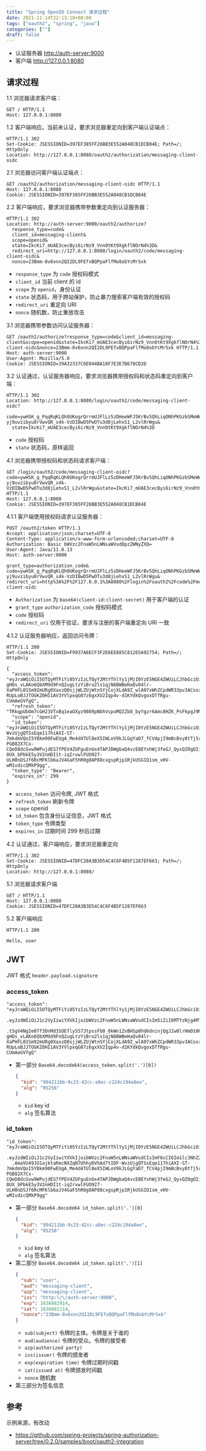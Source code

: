 ```yaml
---
title: "Spring OpenID Connect 请求过程"
date: 2021-11-14T22:13:10+08:00
tags: ["oauth2", "spring", "java"]
categories: [""]
draft: false
---
```


- 认证服务器 <http://auth-server:9000>
- 客户端 <http://127.0.0.1:8080>

## 请求过程

1.1 浏览器请求客户端：

```http
GET / HTTP/1.1
Host: 127.0.0.1:8080
```

1.2 客户端响应。当前未认证，要求浏览器重定向到客户端认证端点：

```text
HTTP/1.1 302 
Set-Cookie: JSESSIONID=397EF385FF26BB3E552A048CB1DCB04E; Path=/; HttpOnly
Location: http://127.0.0.1:8080/oauth2/authorization/messaging-client-oidc
```

2.1 浏览器访问客户端认证端点：

```http
GET /oauth2/authorization/messaging-client-oidc HTTP/1.1
Host: 127.0.0.1:8080
Cookie: JSESSIONID=397EF385FF26BB3E552A048CB1DCB04E
```

2.2 客户端响应，要求浏览器携带参数重定向到认证服务器：

```text
HTTP/1.1 302 
Location: http://auth-server:9000/oauth2/authorize?
  response_type=code&
  client_id=messaging-client&
  scope=openid&
  state=IkcKi7_mUAE3cecByi6irNz9_Vnn0tKt9XgkflNOrN4%3D&
  redirect_uri=http://127.0.0.1:8080/login/oauth2/code/messaging-client-oidc&
  nonce=23Bmm-8v6xnn2QI2DL9FEfxBQPpaFlfMo8obYcMrSxk
```
- `response_type` 为 `code` 授权码模式
- `client_id` 当前 client 的 id
- `scope` 为 `openid`，身份认证
- `state` 状态码，用于跨站保护，防止暴力搜索客户端有效的授权码
- `redirect_uri` 重定向 URI
- `nonce` 随机数，防止重放攻击

3.1 浏览器携带参数访问认证服务器：

```http
GET /oauth2/authorize?response_type=code&client_id=messaging-client&scope=openid&state=IkcKi7_mUAE3cecByi6irNz9_Vnn0tKt9XgkflNOrN4%3D&redirect_uri=http://127.0.0.1:8080/login/oauth2/code/messaging-client-oidc&nonce=23Bmm-8v6xnn2QI2DL9FEfxBQPpaFlfMo8obYcMrSxk HTTP/1.1
Host: auth-server:9000
User-Agent: Mozilla/5.0
Cookie: JSESSIONID=39A32337C6E044BA18F7E3E7B670CD2D
```

3.2 认证通过，认证服务器响应，要求浏览器携带授权码和状态码重定向到客户端：

```text
HTTP/1.1 302 
Location: http://127.0.0.1:8080/login/oauth2/code/messaging-client-oidc?
  code=ywHSK_g_PqqRqKLQh0UKogrQrrmUJFlLz5zDHeeWFJ5KrBv5QhLiqONhPKGzbSMeWWQt7bCf-yj9uvzibyu0rVwvQR_s4k-VzDIBwD5PwOTu3d8jLehxS1_L2vlRrWgu&
  state=IkcKi7_mUAE3cecByi6irNz9_Vnn0tKt9XgkflNOrN4%3D
```
- `code` 授权码
- `state` 状态码，原样返回

4.1 浏览器携带授权码和状态码请求客户端：

```http
GET /login/oauth2/code/messaging-client-oidc?code=ywHSK_g_PqqRqKLQh0UKogrQrrmUJFlLz5zDHeeWFJ5KrBv5QhLiqONhPKGzbSMeWWQt7bCf-yj9uvzibyu0rVwvQR_s4k-VzDIBwD5PwOTu3d8jLehxS1_L2vlRrWgu&state=IkcKi7_mUAE3cecByi6irNz9_Vnn0tKt9XgkflNOrN4%3D HTTP/1.1
Host: 127.0.0.1:8080
Cookie: JSESSIONID=397EF385FF26BB3E552A048CB1DCB04E
```

4.1.1 客户端使用授权码请求认证服务器：

```http
POST /oauth2/token HTTP/1.1
Accept: application/json;charset=UTF-8
Content-Type: application/x-www-form-urlencoded;charset=UTF-8
Authorization: Basic bWVzc2FnaW5nLWNsaWVudDpzZWNyZXQ=
User-Agent: Java/11.0.13
Host: auth-server:9000

grant_type=authorization_code&
code=ywHSK_g_PqqRqKLQh0UKogrQrrmUJFlLz5zDHeeWFJ5KrBv5QhLiqONhPKGzbSMeWWQt7bCf-yj9uvzibyu0rVwvQR_s4k-VzDIBwD5PwOTu3d8jLehxS1_L2vlRrWgu&
redirect_uri=http%3A%2F%2F127.0.0.1%3A8080%2Flogin%2Foauth2%2Fcode%2Fmessaging-client-oidc
```
- `Authorization`  为 `base64(client-id:client-secret)` 用于客户端的认证
- `grant_type` `authorization_code` 授权码模式
- `code` 授权码
- `redirect_uri` 仅用于验证，要求与注册的客户端重定向 URI 一致

4.1.2 认证服务器响应，返回访问令牌：

```text
HTTP/1.1 200 
Set-Cookie: JSESSIONID=F9937A6ECF3F2E6EE885C81265A92754; Path=/; HttpOnly

{
  "access_token": "eyJraWQiOiI5OTQyMTFiYi05YzIzLTQyY2MtYThlYy1jMjI0YzE5NGE4ZWUiLCJhbGciOiJSUzI1NiJ9.eyJzdWIiOiJ1c2VyIiwiYXVkIjoibWVzc2FnaW5nLWNsaWVudCIsIm5iZiI6MTYzNjg4MTExNCwic2NvcGUiOlsib3BlbmlkIl0sImlzcyI6Imh0dHA6XC9cL2F1dGgtc2VydmVyOjkwMDAiLCJleHAiOjE2MzY4ODE0MTQsImlhdCI6MTYzNjg4MTExNH0.tSgV4Ng2e07f3DnMd3SOEflyS57JtpssFb0_0kWn1ZxBHSp0hU6dninjQgJ2w0lrHmD10K32THqPR7WcFfjvb1tWFKFaLRUGyuuBTnjnc_dMaoJqfdbtwZriW_-gHOs_vLAKo6QbXM9d9FnQ2ugLtzYiBru2ls1qjN6BWBeHaQv04lr-XaPHFL01Sm92mURg0XaxzQ0sjjWLZUjWtnSYjCojXLdA9Z_wlA97xWhZCpdWR33pv3ACosxDyc3ZL69Rs1Jbrcyi1HcN8G8-RUpLoBJJTOGKZ0HI1AV3YVlpxqG07z6gxXV2Iqp4v-d1KYdkQvgoxDTfRgu-CUmAeGVfgQ",
  "refresh_token": "TRkqpUbOm7cGH23VTxBq1eaOXyz9089pNbhVspuMQIZb8_byYgzr6Amc8HZK_PsFkpgJ9MseyMfO45vWDjq0ciTFIovQZ4MvjQDWHXfmKot7f6MN0xtA7rDkbEd6pjTA",
  "scope": "openid",
  "id_token": "eyJraWQiOiI5OTQyMTFiYi05YzIzLTQyY2MtYThlYy1jMjI0YzE5NGE4ZWUiLCJhbGciOiJSUzI1NiJ9.eyJzdWIiOiJ1c2VyIiwiYXVkIjoibWVzc2FnaW5nLWNsaWVudCIsImF6cCI6Im1lc3NhZ2luZy1jbGllbnQiLCJpc3MiOiJodHRwOlwvXC9hdXRoLXNlcnZlcjo5MDAwIiwiZXhwIjoxNjM2ODgyOTE0LCJpYXQiOjE2MzY4ODExMTQsIm5vbmNlIjoiMjNCbW0tOHY2eG5uMlFJMkRMOUZFZnhCUVBwYUZsZk1vOG9iWWNNclN4ayJ9.AmaVU49JU1ajktaRmcNXZqN7UhhyDVhAd7tIDF-WvzUjgQTSsEqe117hiAXI-ST-7mkdmVQoI5YBkm90FwEUgA_Me4d4TUl8eX5IWLoV9kJLGgYaD7_fCV4pjI9mBcBvy8tTj5ro-PGB82X7Cx-CQeD8dcGvw9WPujdES7fPEV4ZUFguEnUx4TAPJDWgbaQ4vcE8EYxhWj3feGJ_QysQZ0gOIiZGjq6rrOTB27Dm-0UX_bPbkE5y3V2nHDI1t-iqIrvwlFUO927-ULH0nDSJf6RcMFKlb6aJV4GaF5hR0g8AP88cxgspRjp1RjkUSGIQ1sm_vHV-wM1vdicQMkP9gg",
  "token_type": "Bearer",
  "expires_in": 299
}
```
- `access_token` 访问令牌, JWT 格式
- `refresh_token` 刷新令牌
- `scope` openid
- `id_token` 包含身份认证信息，JWT 格式
- `token_type` 令牌类型
- `expires_in` 过期时间 299 秒后过期

4.2 认证通过，客户端响应，要求浏览器重定向

```text
HTTP/1.1 302 
Set-Cookie: JSESSIONID=47DFC20A3B3D54C4C6F4B5F1287EF663; Path=/; HttpOnly
Location: http://127.0.0.1:8080/
```

5.1 浏览器请求客户端

```http
GET / HTTP/1.1
Host: 127.0.0.1:8080
Cookie: JSESSIONID=47DFC20A3B3D54C4C6F4B5F1287EF663
```

5.2 客户端响应

```text
HTTP/1.1 200 

Hello, user
```

## JWT

JWT 格式 `header.payload.signature`

### access_token

```text
"access_token": "eyJraWQiOiI5OTQyMTFiYi05YzIzLTQyY2MtYThlYy1jMjI0YzE5NGE4ZWUiLCJhbGciOiJSUzI1NiJ9
  .eyJzdWIiOiJ1c2VyIiwiYXVkIjoibWVzc2FnaW5nLWNsaWVudCIsIm5iZiI6MTYzNjg4MTExNCwic2NvcGUiOlsib3BlbmlkIl0sImlzcyI6Imh0dHA6XC9cL2F1dGgtc2VydmVyOjkwMDAiLCJleHAiOjE2MzY4ODE0MTQsImlhdCI6MTYzNjg4MTExNH0
  .tSgV4Ng2e07f3DnMd3SOEflyS57JtpssFb0_0kWn1ZxBHSp0hU6dninjQgJ2w0lrHmD10K32THqPR7WcFfjvb1tWFKFaLRUGyuuBTnjnc_dMaoJqfdbtwZriW_-gHOs_vLAKo6QbXM9d9FnQ2ugLtzYiBru2ls1qjN6BWBeHaQv04lr-XaPHFL01Sm92mURg0XaxzQ0sjjWLZUjWtnSYjCojXLdA9Z_wlA97xWhZCpdWR33pv3ACosxDyc3ZL69Rs1Jbrcyi1HcN8G8-RUpLoBJJTOGKZ0HI1AV3YVlpxqG07z6gxXV2Iqp4v-d1KYdkQvgoxDTfRgu-CUmAeGVfgQ"
```

- 第一部分 `Base64.decode64(access_token.split('.')[0])`
  ```json
  {
    "kid": "994211bb-9c23-42cc-a8ec-c224c194a8ee",
    "alg": "RS256"
  }
  ```
  - `kid` key id
  - `alg` 签名算法


### id_token

```text
"id_token": "eyJraWQiOiI5OTQyMTFiYi05YzIzLTQyY2MtYThlYy1jMjI0YzE5NGE4ZWUiLCJhbGciOiJSUzI1NiJ9
  .eyJzdWIiOiJ1c2VyIiwiYXVkIjoibWVzc2FnaW5nLWNsaWVudCIsImF6cCI6Im1lc3NhZ2luZy1jbGllbnQiLCJpc3MiOiJodHRwOlwvXC9hdXRoLXNlcnZlcjo5MDAwIiwiZXhwIjoxNjM2ODgyOTE0LCJpYXQiOjE2MzY4ODExMTQsIm5vbmNlIjoiMjNCbW0tOHY2eG5uMlFJMkRMOUZFZnhCUVBwYUZsZk1vOG9iWWNNclN4ayJ9
  .AmaVU49JU1ajktaRmcNXZqN7UhhyDVhAd7tIDF-WvzUjgQTSsEqe117hiAXI-ST-7mkdmVQoI5YBkm90FwEUgA_Me4d4TUl8eX5IWLoV9kJLGgYaD7_fCV4pjI9mBcBvy8tTj5ro-PGB82X7Cx-CQeD8dcGvw9WPujdES7fPEV4ZUFguEnUx4TAPJDWgbaQ4vcE8EYxhWj3feGJ_QysQZ0gOIiZGjq6rrOTB27Dm-0UX_bPbkE5y3V2nHDI1t-iqIrvwlFUO927-ULH0nDSJf6RcMFKlb6aJV4GaF5hR0g8AP88cxgspRjp1RjkUSGIQ1sm_vHV-wM1vdicQMkP9gg"
```

- 第一部分 `Base64.decode64 id_token.split('.')[0]`
  ```json
  {
    "kid": "994211bb-9c23-42cc-a8ec-c224c194a8ee",
    "alg": "RS256"
  }
  ```
  - `kid` key id
  - `alg` 签名算法
- 第二部分 `Base64.decode64 id_token.split('.')[1]`
  ```json
  {
    "sub": "user",
    "aud": "messaging-client",
    "azp": "messaging-client",
    "iss": "http:\/\/auth-server:9000",
    "exp": 1636882914,
    "iat": 1636881114,
    "nonce":"23Bmm-8v6xnn2QI2DL9FEfxBQPpaFlfMo8obYcMrSxk"
  }
  ```
  - `sub(subject)` 令牌的主体。令牌是关于谁的
  - `aud(audience)` 令牌的受众。令牌的接受者
  - `azp(authorized party)`
  - `iss(issuer)` 令牌的颁发者
  - `exp(expiration time)` 令牌过期时间戳
  - `iat(issued at)` 令牌颁发时间戳
  - `nonce` 随机数
- 第三部分为签名信息


## 参考

示例来源，有改动
- <https://github.com/spring-projects/spring-authorization-server/tree/0.2.0/samples/boot/oauth2-integration>
